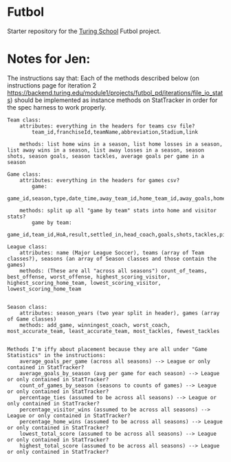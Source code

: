 # Futbol

Starter repository for the [Turing School](https://turing.io/) Futbol project.

# Notes for Jen:
The instructions say that: Each of the methods described below (on instructions page for iteration 2 https://backend.turing.edu/module1/projects/futbol_pd/iterations/file_io_stats) should be implemented as instance methods on StatTracker in order for the spec harness to work properly.



    Team class:
        attributes: everything in the headers for teams csv file?
            team_id,franchiseId,teamName,abbreviation,Stadium,link

        methods: list home wins in a season, list home losses in a season, list away wins in a season, list away losses in a season, season shots, season goals, season tackles, average goals per game in a season
    
    Game class:
        attributes: everything in the headers for games csv? 
            game:
                game_id,season,type,date_time,away_team_id,home_team_id,away_goals,home_goals,venue,venue_link

        methods: split up all "game by team" stats into home and visitor stats?
            game by team:
                game_id,team_id,HoA,result,settled_in,head_coach,goals,shots,tackles,pim,powerPlayOpportunities,powerPlayGoals,faceOffWinPercentage,giveaways,takeaways

    League class:
        attributes: name (Major League Soccer), teams (array of Team classes?), seasons (an array of Season classes and those contain the games)
        methods: (These are all "across all seasons") count_of_teams, best_offense, worst_offense, highest_scoring_visitor, highest_scoring_home_team, lowest_scoring_visitor, lowest_scoring_home_team
    
    
    Season class:
        attributes: season_years (two year split in header), games (array of Game classes)
        methods: add_game, winningest_coach, worst_coach, most_accurate_team, least_accurate_team, most_tackles, fewest_tackles
    

    Methods I'm iffy about placement because they are all under "Game Statistics" in the instructions:
        average_goals_per_game (across all seasons) --> League or only contained in StatTracker?
        average_goals_by_season (avg per game for each season) --> League or only contained in StatTracker?
        count_of_games_by_season (seasons to counts of games) --> League or only contained in StatTracker?
        percentage_ties (assumed to be across all seasons) --> League or only contained in StatTracker?
        percentage_visitor_wins (assumed to be across all seasons) --> League or only contained in StatTracker?
        percentage_home_wins (assumed to be across all seasons) --> League or only contained in StatTracker?
        lowest_total_score (assumed to be across all seasons) --> League or only contained in StatTracker?
        highest_total_score (assumed to be across all seasons) --> League or only contained in StatTracker?